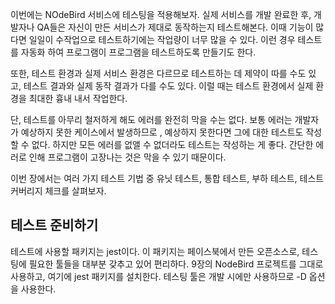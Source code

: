 이번에는 NOdeBird 서비스에 테스팅을 적용해보자.
실제 서비스를 개발 완료한 후, 개발자나 QA들은 자신이 만든 서비스가 제대로 동작하는지 테스트해본다.
이때 기능이 많다면 일일이 수작업으로 테스트하기에는 작업량이 너무 많을 수 있다.
이런 경우 테스트를 자동화 하여 프로그램이 프로그램을 테스트하도록 만들기도 한다.

또한, 테스트 환경과 실제 서비스 환경은 다르므로 테스트하는 데 제약이 따를 수도 있고, 테스트 결과와 실제 동작 결과가 다를 수도 있다.
이럴 때는 테스트 환경에서 실제 환경을 최대한 흉내 내서 작업한다.

단, 테스트를 아무리 철저하게 해도 에러를 완전히 막을 수는 없다.
보통 에러는 개발자가 예상하지 못한 케이스에서 발생하므로 , 예상하지 못한다면 그에 대한 테스트도 작성할 수 없다.
하지만 모든 에러를 없앨 수 없더라도 테스트는 작성하는 게 좋다.
간단한 에러로 인해 프로그램이 고장나는 것은 막을 수 있기 때문이다.

이번 장에서는 여러 가지 테스트 기법 중 유닛 테스트, 통합 테스트, 부하 테스트, 테스트 커버리지 체크를 살펴보자.

## 테스트 준비하기

테스트에 사용할 패키지는 jest이다.
이 패키지는 페이스북에서 만든 오픈소스로, 테스팅에 필요한 툴들을 대부분 갖추고 있어 편리하다.
9장의 NodeBird 프로젝트를 그대로 사용하고, 여기에 jest 패키지를 설치한다. 테스팅 툴은 개발 시에만 사용하므로 -D 옵션을 사용한다.
 